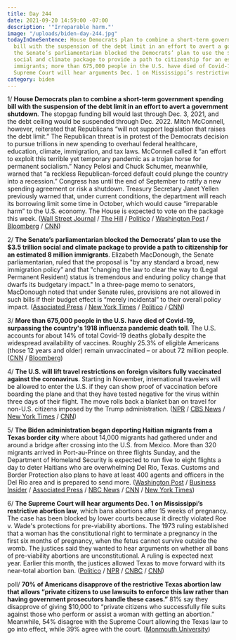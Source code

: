 ```yaml
---
title: Day 244
date: 2021-09-20 14:59:00 -07:00
description: '"Irreparable harm."'
image: "/uploads/biden-day-244.jpg"
todayInOneSentence: House Democrats plan to combine a short-term government spending
  bill with the suspension of the debt limit in an effort to avert a government shutdown;
  the Senate’s parliamentarian blocked the Democrats’ plan to use the $3.5 trillion
  social and climate package to provide a path to citizenship for an estimated 8 million
  immigrants; more than 675,000 people in the U.S. have died of Covid-19; and the
  Supreme Court will hear arguments Dec. 1 on Mississippi’s restrictive abortion law.
category: biden
---
```


1/ **House Democrats plan to combine a short-term government spending bill with the suspension of the debt limit in an effort to avert a government shutdown**. The stopgap funding bill would last through Dec. 3, 2021, and the debt ceiling would be suspended through Dec. 2022. Mitch McConnell, however, reiterated that Republicans “will not support legislation that raises the debt limit.” The Republican threat is in protest of the Democrats decision to pursue trillions in new spending to overhaul federal healthcare, education, climate, immigration, and tax laws. McConnell called it “an effort to exploit this terrible yet temporary pandemic as a trojan horse for permanent socialism.” Nancy Pelosi and Chuck Schumer, meanwhile, warned that “a reckless Republican-forced default could plunge the country into a recession.” Congress has until the end of September to ratify a new spending agreement or risk a shutdown. Treasury Secretary Janet Yellen previously warned that, under current conditions, the department will reach its borrowing limit some time in October, which would cause “irreparable harm” to the U.S. economy. The House is expected to vote on the package this week. ([Wall Street Journal](https://www.wsj.com/articles/house-to-vote-on-spending-measure-that-includes-debt-limit-suspension-11632164472?mod=politics_lead_pos2) / [The Hill](https://thehill.com/policy/finance/573054-democrats-to-add-debt-limit-hike-to-short-term-government-spending-bill?rl=1) / [Politico](https://www.politico.com/news/2021/09/20/democrats-government-shutdown-debt-limit-513008) / [Washington Post](https://www.washingtonpost.com/us-policy/2021/09/20/congress-shutdown-debt-ceiling-biden/?location=alert&wpmk=1&wpisrc=al_news__alert-economy--alert-politics--alert-national&pwapi_token) / [Bloomberg](https://www.bloomberg.com/news/articles/2021-09-20/democrats-link-debt-limit-to-vital-spending-bill-in-risky-move?sref=MIBMEEoj) / [CNN](https://www.cnn.com/2021/09/20/politics/congress-democrats-debt-limit-shutdown-deadlines/index.html))

2/ **The Senate’s parliamentarian blocked the Democrats’ plan to use the $3.5 trillion social and climate package to provide a path to citizenship for an estimated 8 million immigrants**. Elizabeth MacDonough, the Senate parliamentarian, ruled that the proposal is "by any standard a broad, new immigration policy” and that "changing the law to clear the way to (Legal Permanent Resident) status is tremendous and enduring policy change that dwarfs its budgetary impact." In a three-page memo to senators, MacDonough noted that under Senate rules, provisions are not allowed in such bills if their budget effect is “merely incidental” to their overall policy impact. ([Associated Press](https://apnews.com/article/joe-biden-immigration-e590795e4593feccb2d966090a633be7) / [New York Times](https://www.nytimes.com/2021/09/19/us/politics/immigration-citizenship.html) / [Politico](https://www.politico.com/news/2021/09/19/democrats-immigration-reform-spending-bill-512898) / [CNN](https://www.cnn.com/2021/09/19/politics/immigration-senate-parliamentarian-budget-reconciliation/index.html))

3/ **More than 675,000 people in the U.S. have died of Covid-19, surpassing the country's 1918 influenza pandemic death toll**. The U.S. accounts for about 14% of total Covid-19 deaths globally despite the widespread availability of vaccines. Roughly 25.3% of eligible Americans (those 12 years and older) remain unvaccinated – or about 72 million people. ([CNN](https://www.cnn.com/us/live-news/coronavirus-pandemic-vaccine-updates-09-20-21/h_9235b1080a7bd0bbee1fb393d8055b2b) / [Bloomberg](https://www.bloomberg.com/news/articles/2021-09-20/covid-19-toll-in-u-s-is-about-to-surpass-1918-pandemic-deaths?sref=MIBMEEoj))

4/ **The U.S. will lift travel restrictions on foreign visitors fully vaccinated against the coronavirus**. Starting in November, international travelers will be allowed to enter the U.S. if they can show proof of vaccination before boarding the plane and that they have tested negative for the virus within three days of their flight. The move rolls back a blanket ban on travel for non-U.S. citizens imposed by the Trump administration. ([NPR](https://www.npr.org/2021/09/20/1038912216/white-house-says-vaccinated-foreign-nationals-will-be-allowed-to-fly-to-the-u-s) / [CBS News](https://www.cbsnews.com/news/covid-vaccine-foreign-nationals-biden-administration-require/) / [New York Times](https://www.nytimes.com/live/2021/09/20/world/covid-delta-variant-vaccine/us-travel-ban) / [CNN](https://www.cnn.com/2021/09/20/politics/biden-administration-international-travel-restrictions/index.html))

5/ **The Biden administration began deporting Haitian migrants from a Texas border city** where about 14,000 migrants had gathered under and around a bridge after crossing into the U.S. from Mexico. More than 320 migrants arrived in Port-au-Prince on three flights Sunday, and the Department of Homeland Security is expected to run five to eight flights a day to deter Haitians who are overwhelming Del Rio, Texas. Customs and Border Protection also plans to have at least 400 agents and officers in the Del Rio area and is prepared to send more. ([Washington Post](https://www.washingtonpost.com/nation/2021/09/19/determined-migrants-unfazed-deportations-begin-texas-border/) / [Business Insider](https://www.businessinsider.com/us-started-deporting-haitians-camped-out-along-the-texas-border-2021-9) / [Associated Press](https://apnews.com/article/texas-migrants-haiti-del-rio-border-mexico-14cc4765f758df5aaf6fa546525416b7) / [NBC News](https://www.nbcnews.com/news/us-news/u-s-ramps-plan-expel-haitian-migrants-gathered-texas-n1279507) / [CNN](https://www.cnn.com/2021/09/18/politics/biden-haiti-deportations/index.html) / [New York Times](https://www.nytimes.com/2021/09/18/us/politics/biden-administration-haiti-texas.html))

6/ **The Supreme Court will hear arguments Dec. 1 on Mississippi’s restrictive abortion law**, which bans abortions after 15 weeks of pregnancy. The case has been blocked by lower courts because it directly violated Roe v. Wade's protections for pre-viability abortions. The 1973 ruling established that a woman has the constitutional right to terminate a pregnancy in the first six months of pregnancy, when the fetus cannot survive outside the womb. The justices said they wanted to hear arguments on whether all bans of pre-viability abortions are unconstitutional. A ruling is expected next year. Earlier this month, the justices allowed Texas to move forward with its near-total abortion ban. ([Politico](https://www.politico.com/news/2021/09/20/supreme-court-abortion-case-513012) / [NPR](https://www.npr.org/2021/09/20/1038972266/supreme-court-date-roe-wade-dobbs-jackson-womens) / [CNBC](https://www.cnbc.com/2021/09/20/supreme-court-will-hear-mississippi-abortion-case-challenging-roe-v-wade-on-dec-1.html) / [CNN](https://www.cnn.com/2021/09/20/politics/supreme-court-mississippi-abortion-law/index.html))

poll/ **70% of Americans disapprove of the restrictive Texas abortion law that allows “private citizens to use lawsuits to enforce this law rather than having government prosecutors handle these cases.”** 81% say they disapprove of giving $10,000 to “private citizens who successfully file suits against those who perform or assist a woman with getting an abortion.” Meanwhile, 54% disagree with the Supreme Court allowing the Texas law to go into effect, while 39% agree with the court. ([Monmouth University](https://www.monmouth.edu/polling-institute/reports/monmouthpoll_us_092021/))
